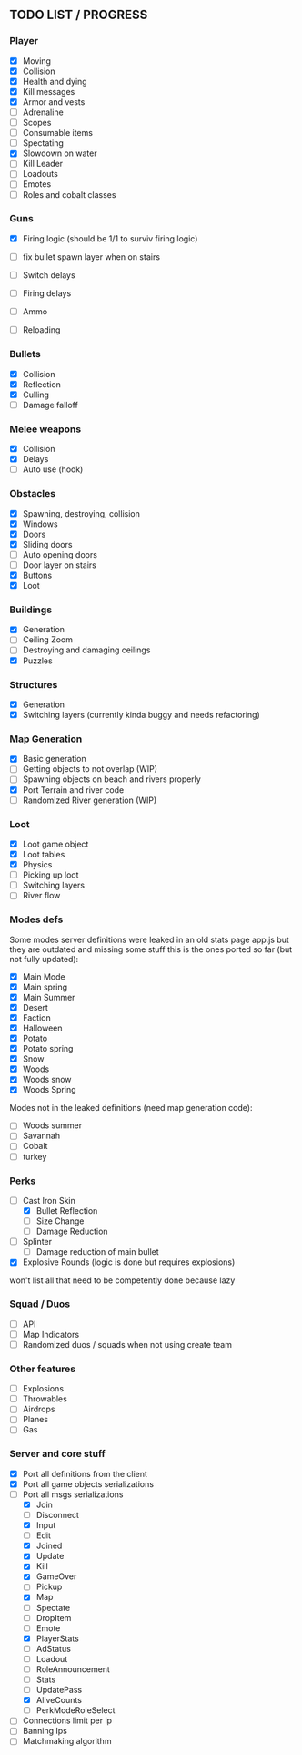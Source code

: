 ## TODO LIST / PROGRESS

### Player
 - [x] Moving
 - [x] Collision
 - [x] Health and dying
 - [x] Kill messages
 - [x] Armor and vests
 - [ ] Adrenaline
 - [ ] Scopes
 - [ ] Consumable items
 - [ ] Spectating
 - [x] Slowdown on water
 - [ ] Kill Leader
 - [ ] Loadouts
 - [ ] Emotes
 - [ ] Roles and cobalt classes

### Guns
 - [x] Firing logic (should be 1/1 to surviv firing logic)
 - [ ] fix bullet spawn layer when on stairs
 - [ ] Switch delays
 - [ ] Firing delays
 - [ ] Ammo
 - [ ] Reloading


### Bullets
 - [x] Collision
 - [x] Reflection
 - [x] Culling
 - [ ] Damage falloff

### Melee weapons
 - [x] Collision
 - [x] Delays
 - [ ] Auto use (hook)

### Obstacles
 - [x] Spawning, destroying, collision
 - [x] Windows
 - [x] Doors
 - [x] Sliding doors
 - [ ] Auto opening doors
 - [ ] Door layer on stairs
 - [x] Buttons
 - [x] Loot

### Buildings
 - [x] Generation
 - [ ] Ceiling Zoom
 - [ ] Destroying and damaging ceilings
 - [x] Puzzles

### Structures
 - [x] Generation
 - [x] Switching layers (currently kinda buggy and needs refactoring)

### Map Generation
 - [x] Basic generation
 - [ ] Getting objects to not overlap (WIP)
 - [ ] Spawning objects on beach and rivers properly
 - [x] Port Terrain and river code
 - [ ] Randomized River generation (WIP)

### Loot
 - [x] Loot game object
 - [x] Loot tables
 - [x] Physics
 - [ ] Picking up loot
 - [ ] Switching layers
 - [ ] River flow

### Modes defs
Some modes server definitions were leaked in an old stats page app.js
but they are outdated and missing some stuff
this is the ones ported so far (but not fully updated):
 - [x] Main Mode
 - [x] Main spring
 - [x] Main Summer
 - [x] Desert
 - [x] Faction
 - [x] Halloween
 - [x] Potato
 - [x] Potato spring
 - [x] Snow
 - [x] Woods
 - [x] Woods snow
 - [x] Woods Spring

Modes not in the leaked definitions (need map generation code):
 - [ ] Woods summer
 - [ ] Savannah
 - [ ] Cobalt
 - [ ] turkey

### Perks
 - [ ] Cast Iron Skin
	 - [x] Bullet Reflection
	 - [ ] Size Change
	 - [ ] Damage Reduction
 - [ ] Splinter
	 - [ ] Damage reduction of main bullet
 - [x] Explosive Rounds (logic is done but requires explosions)

won't list all that need to be competently done because lazy

### Squad / Duos
 - [ ] API
 - [ ] Map Indicators
 - [ ] Randomized duos / squads when not using create team

### Other features
 - [ ] Explosions
 - [ ] Throwables
 - [ ] Airdrops
 - [ ] Planes
 - [ ] Gas

### Server and core stuff
 - [x] Port all definitions from the client
 - [x] Port all game objects serializations
 - [ ] Port all msgs serializations
 	- [x] Join
 	- [ ] Disconnect
 	- [x] Input
 	- [ ] Edit
 	- [x] Joined
 	- [x] Update
 	- [x] Kill
 	- [x] GameOver
 	- [ ] Pickup
 	- [x] Map
 	- [ ] Spectate
 	- [ ] DropItem
 	- [ ] Emote
 	- [x] PlayerStats
 	- [ ] AdStatus
 	- [ ] Loadout
 	- [ ] RoleAnnouncement
 	- [ ] Stats
 	- [ ] UpdatePass
 	- [x] AliveCounts
 	- [ ] PerkModeRoleSelect
 - [ ] Connections limit per ip
 - [ ] Banning Ips
 - [ ] Matchmaking algorithm
